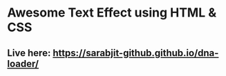 # Awesome Text Effect using HTML & CSS

## Live here: https://sarabjit-github.github.io/dna-loader/
